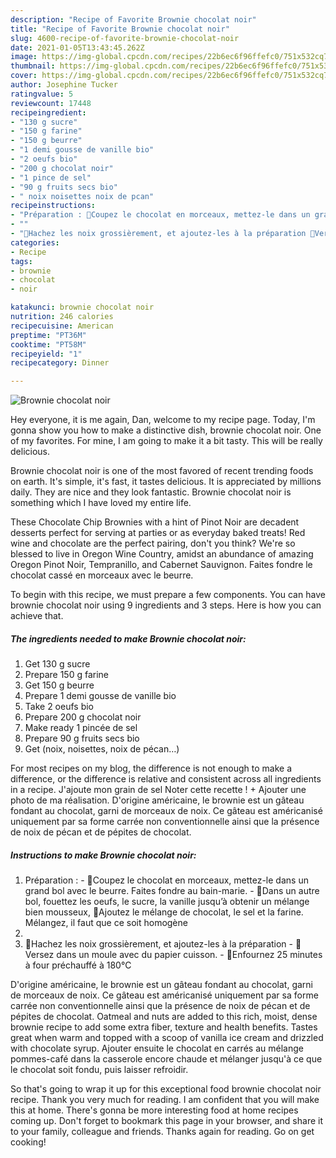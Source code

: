 ```yaml
---
description: "Recipe of Favorite Brownie chocolat noir"
title: "Recipe of Favorite Brownie chocolat noir"
slug: 4600-recipe-of-favorite-brownie-chocolat-noir
date: 2021-01-05T13:43:45.262Z
image: https://img-global.cpcdn.com/recipes/22b6ec6f96ffefc0/751x532cq70/brownie-chocolat-noir-photo-principale-de-la-recette.jpg
thumbnail: https://img-global.cpcdn.com/recipes/22b6ec6f96ffefc0/751x532cq70/brownie-chocolat-noir-photo-principale-de-la-recette.jpg
cover: https://img-global.cpcdn.com/recipes/22b6ec6f96ffefc0/751x532cq70/brownie-chocolat-noir-photo-principale-de-la-recette.jpg
author: Josephine Tucker
ratingvalue: 5
reviewcount: 17448
recipeingredient:
- "130 g sucre"
- "150 g farine"
- "150 g beurre"
- "1 demi gousse de vanille bio"
- "2 oeufs bio"
- "200 g chocolat noir"
- "1 pince de sel"
- "90 g fruits secs bio"
- " noix noisettes noix de pcan"
recipeinstructions:
- "Préparation : 🍫Coupez le chocolat en morceaux, mettez-le dans un grand bol avec le beurre. Faites fondre au bain-marie. 🍫Dans un autre bol, fouettez les oeufs, le sucre, la vanille jusqu’à obtenir un mélange bien mousseux, 🍫Ajoutez le mélange de chocolat, le sel et la farine. Mélangez, il faut que ce soit homogène"
- ""
- "🍫Hachez les noix grossièrement, et ajoutez-les à la préparation 🍫Versez dans un moule avec du papier cuisson. 🍫Enfournez 25 minutes à four préchauffé à 180°C"
categories:
- Recipe
tags:
- brownie
- chocolat
- noir

katakunci: brownie chocolat noir 
nutrition: 246 calories
recipecuisine: American
preptime: "PT36M"
cooktime: "PT58M"
recipeyield: "1"
recipecategory: Dinner

---
```



![Brownie chocolat noir](https://img-global.cpcdn.com/recipes/22b6ec6f96ffefc0/751x532cq70/brownie-chocolat-noir-photo-principale-de-la-recette.jpg)

Hey everyone, it is me again, Dan, welcome to my recipe page. Today, I'm gonna show you how to make a distinctive dish, brownie chocolat noir. One of my favorites. For mine, I am going to make it a bit tasty. This will be really delicious.

Brownie chocolat noir is one of the most favored of recent trending foods on earth. It's simple, it's fast, it tastes delicious. It is appreciated by millions daily. They are nice and they look fantastic. Brownie chocolat noir is something which I have loved my entire life.

These Chocolate Chip Brownies with a hint of Pinot Noir are decadent desserts perfect for serving at parties or as everyday baked treats! Red wine and chocolate are the perfect pairing, don&#39;t you think? We&#39;re so blessed to live in Oregon Wine Country, amidst an abundance of amazing Oregon Pinot Noir, Tempranillo, and Cabernet Sauvignon. Faites fondre le chocolat cassé en morceaux avec le beurre.


To begin with this recipe, we must prepare a few components. You can have brownie chocolat noir using 9 ingredients and 3 steps. Here is how you can achieve that.

<!--inarticleads1-->

##### The ingredients needed to make Brownie chocolat noir:

1. Get 130 g sucre
1. Prepare 150 g farine
1. Get 150 g beurre
1. Prepare 1 demi gousse de vanille bio
1. Take 2 oeufs bio
1. Prepare 200 g chocolat noir
1. Make ready 1 pincée de sel
1. Prepare 90 g fruits secs bio
1. Get  (noix, noisettes, noix de pécan…)


For most recipes on my blog, the difference is not enough to make a difference, or the difference is relative and consistent across all ingredients in a recipe. J&#39;ajoute mon grain de sel Noter cette recette ! + Ajouter une photo de ma réalisation. D&#39;origine américaine, le brownie est un gâteau fondant au chocolat, garni de morceaux de noix. Ce gâteau est américanisé uniquement par sa forme carrée non conventionnelle ainsi que la présence de noix de pécan et de pépites de chocolat. 

<!--inarticleads2-->

##### Instructions to make Brownie chocolat noir:

1. Préparation : - 🍫Coupez le chocolat en morceaux, mettez-le dans un grand bol avec le beurre. Faites fondre au bain-marie. - 🍫Dans un autre bol, fouettez les oeufs, le sucre, la vanille jusqu’à obtenir un mélange bien mousseux, 🍫Ajoutez le mélange de chocolat, le sel et la farine. Mélangez, il faut que ce soit homogène
1. 
1. 🍫Hachez les noix grossièrement, et ajoutez-les à la préparation - 🍫Versez dans un moule avec du papier cuisson. - 🍫Enfournez 25 minutes à four préchauffé à 180°C


D&#39;origine américaine, le brownie est un gâteau fondant au chocolat, garni de morceaux de noix. Ce gâteau est américanisé uniquement par sa forme carrée non conventionnelle ainsi que la présence de noix de pécan et de pépites de chocolat. Oatmeal and nuts are added to this rich, moist, dense brownie recipe to add some extra fiber, texture and health benefits. Tastes great when warm and topped with a scoop of vanilla ice cream and drizzled with chocolate syrup. Ajouter ensuite le chocolat en carrés au mélange pommes-café dans la casserole encore chaude et mélanger jusqu&#39;à ce que le chocolat soit fondu, puis laisser refroidir. 

So that's going to wrap it up for this exceptional food brownie chocolat noir recipe. Thank you very much for reading. I am confident that you will make this at home. There's gonna be more interesting food at home recipes coming up. Don't forget to bookmark this page in your browser, and share it to your family, colleague and friends. Thanks again for reading. Go on get cooking!

